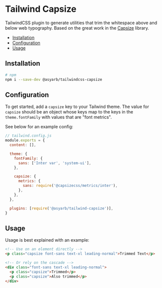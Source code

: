 # Tailwind Capsize <!-- omit in toc -->

TailwindCSS plugin to generate utilities that trim the whitespace above and
below web typography. Based on the great work in the
[Capsize](https://github.com/seek-oss/capsize) library.

- [Installation](#installation)
- [Configuration](#configuration)
- [Usage](#usage)

## Installation

```bash
# npm
npm i --save-dev @asyarb/tailwindcss-capsize
```

## Configuration

To get started, add a `capsize` key to your Tailwind theme. The value for
`capsize` should be an object whose keys map to the keys in the
`theme.fontFamily` with values that are "font metrics".

See below for an example config:

```js
// tailwind.config.js
module.exports = {
  content: [],

  theme: {
    fontFamily: {
      sans: ['Inter var', 'system-ui'],
    },

    capsize: {
      metrics: {
        sans: require('@capsizecss/metrics/inter'),
      },
    },
  },

  plugins: [require('@asyarb/tailwind-capsize')],
}
```

## Usage

Usage is best explained with an example:

```html
<!-- Use on an element directly -->
<p class="capsize font-sans text-xl leading-normal">Trimmed Text</p>

<!-- Or rely on the cascade -->
<div class="font-sans text-xl leading-normal">
  <p class="capsize">Trimmed</p>
  <p class="capsize">Also trimmed</p>
</div>
```
